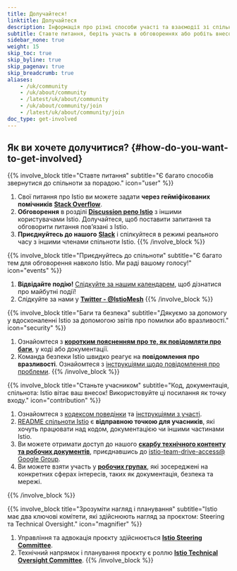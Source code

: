 ```yaml
---
title: Долучайтеся!
linktitle: Долучайтеся
description: Інформація про різні способи участі та взаємодії зі спільнотою Istio.
subtitle: Ставте питання, беріть участь в обговореннях або робіть внесок у розвиток Istio. Istio — це проєкт з відкритим вихідним кодом, який розвивається завдяки участі користувачів. Приєднуйтесь!
sidebar_none: true
weight: 15
skip_toc: true
skip_byline: true
skip_pagenav: true
skip_breadcrumb: true
aliases:
    - /uk/community
    - /uk/about/community
    - /latest/uk/about/community
    - /uk/about/community/join
    - /latest/uk/about/community/join
doc_type: get-involved
---
```


## Як ви хочете долучитися? {#how-do-you-want-to-get-involved}

{{% involve_block title="Ставте питання" subtitle="Є багато способів звернутися до спільноти за порадою." icon="user" %}}

1. Свої питання про Istio ви можете задати **через гейміфікованих помічників** [**Stack Overflow**](https://stackoverflow.com/questions/tagged/istio).
2. **Обговорення** в розділі [**Discussion репо Istio**](https://github.com/istio/istio/discussions) з іншими користувачами Istio. Долучайтеся, щоб поставити запитання та обговорити питання повʼязані з Istio.
3. **Приєднуйтесь до нашого** [**Slack**](https://slack.istio.io/) і спілкуйтеся в режимі реального часу з іншими членами спільноти Istio.
{{% /involve_block %}}

{{% involve_block title="Приєднуйтесь до спільноти" subtitle="Є багато тем для обговорення навколо Istio. Ми раді вашому голосу!" icon="events" %}}

1. **Відвідайте подію!** [Слідкуйте за нашим календарем](https://calendar.google.com/calendar/embed?src=i10ogf58krfbrsjai5qi16g4do@group.calendar.google.com), щоб дізнатися про майбутні події!
2. Слідкуйте за нами у [**Twitter - @IstioMesh**](https://twitter.com/IstioMesh)
{{% /involve_block %}}

{{% involve_block title="Баги та безпека" subtitle="Дякуємо за допомогу у вдосконаленні Istio за допомогою звітів про помилки або вразливості." icon="security" %}}

1. Ознайомтеся з [**коротким поясненням про те, як повідомляти про баги**](/docs/releases/bugs/), у коді або документації.
2. Команда безпеки Istio швидко реагує на **повідомлення про вразливості**. Ознайомтеся з [інструкціями щодо повідомлення про проблеми](/docs/releases/security-vulnerabilities/).
{{% /involve_block %}}

{{% involve_block title="Станьте учасником" subtitle="Код, документація, спільнота: Istio вітає ваш внесок! Використовуйте ці посилання як точку входу." icon="contribution" %}}

1. Ознайомтеся з [кодексом поведінки](https://github.com/istio/community/blob/master/CONTRIBUTING.md#code-of-conduct) та [інструкціями з участі](https://github.com/istio/community/blob/master/CONTRIBUTING.md).
2. [README спільноти Istio](https://github.com/istio/community/blob/master/README.md) є **відправною точкою для учасників**, які хочуть працювати над кодом, документацією чи іншими частинами Istio.
3. Ви можете отримати доступ до нашого [**скарбу технічного контенту та робочих документів**](https://drive.google.com/drive/folders/1l_zqgBq_yfc1PfbJiWsFubXBtAz22sau), приєднавшись до [istio-team-drive-access@ Google Group](https://groups.google.com/forum/#!forum/istio-team-drive-access).
4. Ви можете взяти участь у [**робочих групах**](https://github.com/istio/community/blob/master/WORKING-GROUPS.md), які зосереджені на конкретних сферах інтересів, таких як документація, безпека та мережі.
<!-- 1. Зацікавлені в допомозі з **документацією китайською мовою**? Приєднуйтесь до [Cloud Native Community (China)](https://cloudnative.to). -->
{{% /involve_block %}}

{{% involve_block title="Зрозуміти нагляд і планування" subtitle="Istio має два ключові комітети, які здійснюють нагляд за проєктом: Steering та Technical Oversight." icon="magnifier" %}}

1. Управління та адвокація проєкту здійснюється [**Istio Steering Committee**](https://github.com/istio/community/tree/master/steering).
2. Технічний напрямок і планування проєкту є роллю [**Istio Technical Oversight Committee**](https://github.com/istio/community/blob/master/TECH-OVERSIGHT-COMMITTEE.md).
{{% /involve_block %}}
